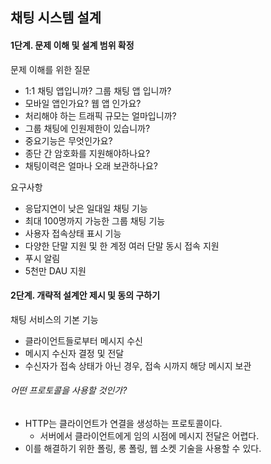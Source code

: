 ## 채팅 시스템 설계

#### 1단계. 문제 이해 및 설계 범위 확정

문제 이해를 위한 질문
- 1:1 채팅 앱입니까? 그룹 채팅 앱 입니까?
- 모바일 앱인가요? 웹 앱 인가요?
- 처리해야 하는 트래픽 규모는 얼마입니까?
- 그룹 채팅에 인원제한이 있습니까?
- 중요기능은 무엇인가요?
- 종단 간 암호화를 지원해야하나요?
- 채팅이력은 얼마나 오래 보관하나요?

요구사항
- 응답지연이 낮은 일대일 채팅 기능
- 최대 100명까지 가능한 그룹 채팅 기능
- 사용자 접속상태 표시 기능
- 다양한 단말 지원 및 한 계정 여러 단말 동시 접속 지원
- 푸시 알림
- 5천만 DAU 지원

#### 2단계. 개략적 설계안 제시 및 동의 구하기

채팅 서비스의 기본 기능
- 클라이언트들로부터 메시지 수신
- 메시지 수신자 결정 및 전달
- 수신자가 접속 상태가 아닌 경우, 접속 시까지 해당 메시지 보관

###### 어떤 프로토콜을 사용할 것인가?
- HTTP는 클라이언트가 연결을 생성하는 프로토콜이다.
  - 서버에서 클라이언트에게 임의 시점에 메시지 전달은 어렵다.
- 이를 해결하기 위한 폴링, 롱 폴링, 웹 소켓 기술을 사용할 수 있다.


